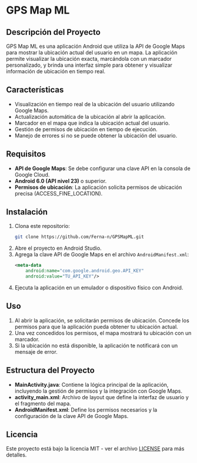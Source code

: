 # GPS Map ML

## Descripción del Proyecto
GPS Map ML es una aplicación Android que utiliza la API de Google Maps para mostrar la ubicación actual del usuario en un mapa. La aplicación permite visualizar la ubicación exacta, marcándola con un marcador personalizado, y brinda una interfaz simple para obtener y visualizar información de ubicación en tiempo real.

## Características
- Visualización en tiempo real de la ubicación del usuario utilizando Google Maps.
- Actualización automática de la ubicación al abrir la aplicación.
- Marcador en el mapa que indica la ubicación actual del usuario.
- Gestión de permisos de ubicación en tiempo de ejecución.
- Manejo de errores si no se puede obtener la ubicación del usuario.

## Requisitos
- **API de Google Maps**: Se debe configurar una clave API en la consola de Google Cloud.
- **Android 6.0 (API nivel 23)** o superior.
- **Permisos de ubicación**: La aplicación solicita permisos de ubicación precisa (ACCESS_FINE_LOCATION).

## Instalación
1. Clona este repositorio:
    ```bash
    git clone https://github.com/Ferna-n/GPSMapML.git
    ```
2. Abre el proyecto en Android Studio.
3. Agrega la clave API de Google Maps en el archivo `AndroidManifest.xml`:
    ```xml
    <meta-data
        android:name="com.google.android.geo.API_KEY"
        android:value="TU_API_KEY"/>
    ```
4. Ejecuta la aplicación en un emulador o dispositivo físico con Android.

## Uso
1. Al abrir la aplicación, se solicitarán permisos de ubicación. Concede los permisos para que la aplicación pueda obtener tu ubicación actual.
2. Una vez concedidos los permisos, el mapa mostrará tu ubicación con un marcador.
3. Si la ubicación no está disponible, la aplicación te notificará con un mensaje de error.

## Estructura del Proyecto
- **MainActivity.java**: Contiene la lógica principal de la aplicación, incluyendo la gestión de permisos y la integración con Google Maps.
- **activity_main.xml**: Archivo de layout que define la interfaz de usuario y el fragmento del mapa.
- **AndroidManifest.xml**: Define los permisos necesarios y la configuración de la clave API de Google Maps.

## Licencia
Este proyecto está bajo la licencia MIT - ver el archivo [LICENSE](LICENSE) para más detalles.
